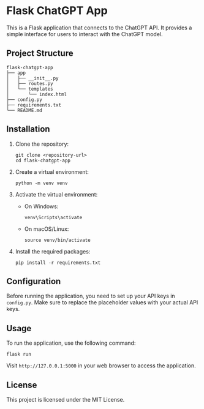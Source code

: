 # Flask ChatGPT App

This is a Flask application that connects to the ChatGPT API. It provides a simple interface for users to interact with the ChatGPT model.

## Project Structure

```
flask-chatgpt-app
├── app
│   ├── __init__.py
│   ├── routes.py
│   └── templates
│       └── index.html
├── config.py
├── requirements.txt
└── README.md
```

## Installation

1. Clone the repository:
   ```
   git clone <repository-url>
   cd flask-chatgpt-app
   ```

2. Create a virtual environment:
   ```
   python -m venv venv
   ```

3. Activate the virtual environment:
   - On Windows:
     ```
     venv\Scripts\activate
     ```
   - On macOS/Linux:
     ```
     source venv/bin/activate
     ```

4. Install the required packages:
   ```
   pip install -r requirements.txt
   ```

## Configuration

Before running the application, you need to set up your API keys in `config.py`. Make sure to replace the placeholder values with your actual API keys.

## Usage

To run the application, use the following command:
```
flask run
```

Visit `http://127.0.0.1:5000` in your web browser to access the application.

## License

This project is licensed under the MIT License.